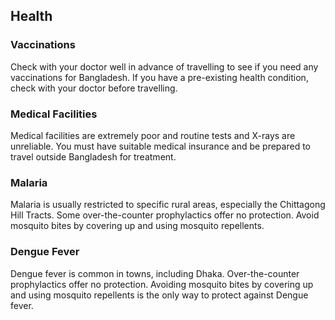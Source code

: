 ## Health

### **Vaccinations**

Check with your doctor well in advance of travelling to see if you need any vaccinations for Bangladesh. If you have a pre-existing health condition, check with your doctor before travelling.

### **Medical Facilities**

Medical facilities are extremely poor and routine tests and X-rays are unreliable. You must have suitable medical insurance and be prepared to travel outside Bangladesh for treatment.

### **Malaria**

Malaria is usually restricted to specific rural areas, especially the Chittagong Hill Tracts. Some over-the-counter prophylactics offer no protection. Avoid mosquito bites by covering up and using mosquito repellents.

### **Dengue Fever**

Dengue fever is common in towns, including Dhaka. Over-the-counter prophylactics offer no protection. Avoiding mosquito bites by covering up and using mosquito repellents is the only way to protect against Dengue fever.
